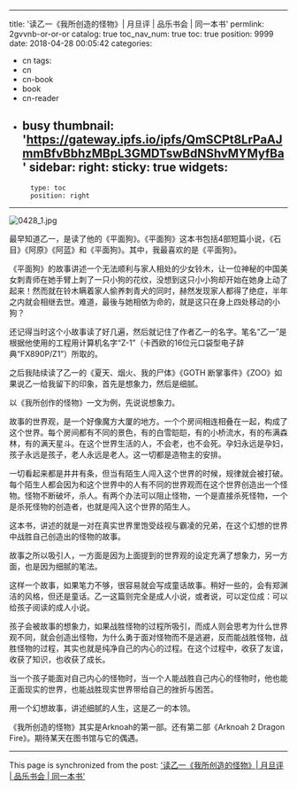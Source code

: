 
---
title: '读乙一《我所创造的怪物》| 月旦评 | 品乐书会 | 同一本书'
permlink: 2gvvnb-or-or-or
catalog: true
toc_nav_num: true
toc: true
position: 9999
date: 2018-04-28 00:05:42
categories:
- cn
tags:
- cn
- cn-book
- book
- cn-reader
- busy
thumbnail: 'https://gateway.ipfs.io/ipfs/QmSCPt8LrPaAJmmBfvBbhzMBpL3GMDTswBdNShvMYMyfBa'
sidebar:
    right:
        sticky: true
widgets:
    -
        type: toc
        position: right
---


![0428_1.jpg](https://gateway.ipfs.io/ipfs/QmSCPt8LrPaAJmmBfvBbhzMBpL3GMDTswBdNShvMYMyfBa)

最早知道乙一，是读了他的《平面狗》。《平面狗》这本书包括4部短篇小说，《石目》《阿原》《阿蓝》和《平面狗》。其中，我最喜欢的是《平面狗》。

《平面狗》的故事讲述一个无法顺利与家人相处的少女铃木，让一位神秘的中国美女刺青师在她手臂上刺了一只小狗的花纹，没想到这只小小狗却开始在她身上动了起来！然而就在铃木瞒着家人偷养刺青犬的同时，赫然发现家人都得了绝症，半年之内就会相继去世。难道，最後与她相依为命的，就是这只在身上四处移动的小狗？

还记得当时这个小故事读了好几遍，然后就记住了作者乙一的名字。笔名“乙一”是根据他使用的工程用计算机名字“Z-1”（卡西欧的16位元口袋型电子辞典“FX890P/Z1”）所取的。

之后我陆续读了乙一的《夏天、烟火、我的尸体》《GOTH 断掌事件》《ZOO》如果说乙一给我留下的印象，首先是想象力，然后是细腻。

以《我所创作的怪物》一文为例，先说说想象力。

故事的世界观，是一个好像魔方大厦的地方。一个个房间相连相叠在一起，构成了这个世界。每个房间都有不同的景色，有的白雪皑皑，有的小桥流水，有的布满森林，有的满天星斗。在这个世界生活的人，不会老，也不会死。孕妇永远是孕妇，孩子永远是孩子，老人永远是老人。这一切都是造物主的安排。

一切看起来都是井井有条，但当有陌生人闯入这个世界的时候，规律就会被打破。每个陌生人都会因为和这个世界中的人有不同的世界观而在这个世界创造出一个怪物。怪物不断破坏，杀人。有两个办法可以阻止怪物，一个是直接杀死怪物，一个是杀死怪物的创造者，也就是闯入这个世界的陌生人。

这本书，讲述的就是一对在真实世界里饱受歧视与霸凌的兄弟，在这个幻想的世界中战胜自己创造出的怪物的故事。

故事之所以吸引人，一方面是因为上面提到的世界观的设定充满了想象力，另一方面，也是因为细腻的笔法。

这样一个故事，如果笔力不够，很容易就会写成童话故事。稍好一些的，会有郑渊洁的风格，但还是童话。乙一这篇则完全是成人小说，或者说，可以定位成：可以给孩子阅读的成人小说。

孩子会被故事的想象力，如果战胜怪物的过程所吸引，而成人则会思考为什么世界观不同，就会创造出怪物，为什么勇于面对怪物而不是逃避，反而能战胜怪物，战胜怪物的过程，其实也就是纯净自己的内心的过程。在这个过程中，收获了友谊，收获了知识，也收获了成长。

当一个孩子能面对自己内心的怪物时，当一个人能战胜自己内心的怪物时，他也能正面现实的世界，也能战胜现实世界带给自己的挫折与困苦。

用一个幻想故事，讲述细腻的人生，这是乙一的本领。

《我所创造的怪物》其实是Arknoah的第一部。还有第二部《Arknoah 2 Dragon Fire》。期待某天在图书馆与它的偶遇。

- - -

This page is synchronized from the post: ['读乙一《我所创造的怪物》| 月旦评 | 品乐书会 | 同一本书'](https://steemit.com/@weisheng167388/2gvvnb-or-or-or)
